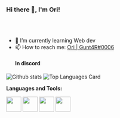 ### Hi there 👋, I'm Ori!

<br />
<br />

- 🌱 I’m currently learning Web dev
- 📫 How to reach me: <a href="Ori | Gunt4R#0006">Ori | Gunt4R#0006</a> <h4> In discord</h4>


![Github stats](https://github-readme-stats.vercel.app/api?username=OriCohen05&theme=greywhite&show_icons=true&count_private=true)
![Top Languages Card](https://github-readme-stats.vercel.app/api/top-langs/?username=OriCohen05&layout=compact)




**Languages and Tools:**  

<code><img height="40" src="https://www.google.com/url?sa=i&url=https%3A%2F%2Fcdnlogo.com%2Flogo%2Fc_760.html&psig=AOvVaw2HE_T5euG5WFzJd1MHLLj1&ust=1616750927904000&source=images&cd=vfe&ved=0CAIQjRxqFwoTCLikqdmQy-8CFQAAAAAdAAAAABAQ"></code>
<code><img height="40" src="https://raw.githubusercontent.com/shinokada/shinokada/master/assets/python.png"></code>
<code><img height="40" src="https://raw.githubusercontent.com/shinokada/shinokada/master/assets/javascript.png"></code>
<code><img height="40" src="https://raw.githubusercontent.com/shinokada/shinokada/master/assets/visual-studio-code.png"></code>

